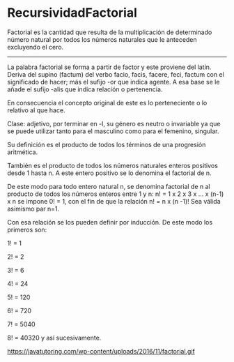 # RecursividadFactorial
Factorial es  la cantidad que resulta de la multiplicación de determinado número natural por todos los números naturales que le anteceden excluyendo el cero.
________________________________________________________________________________________________________________________________________
La palabra factorial se forma a partir de factor y este proviene del latín. Deriva del supino (factum) del verbo facio, facis, facere, feci, factum con el significado de hacer; más el sufijo -or que indica agente. A esa base se le añade el sufijo -alis que indica relación o pertenencia.

En consecuencia el concepto original de este es lo perteneciente o lo relativo al que hace.

Clase: adjetivo, por terminar en -l, su género es neutro o invariable ya que se puede utilizar tanto para el masculino como para el femenino, singular.

Su definición es el producto de todos los términos de una progresión aritmética.

También es el producto de todos los números naturales enteros positivos desde 1 hasta n. A este entero positivo se lo denomina el factorial de n.

De este modo para todo entero natural n, se denomina factorial de n al producto de todos los números enteros entre 1 y n: n! = 1 x 2 x 3 x … x (n-1) x n  se impone 0! = 1, con el fin de que la relación n! = n x (n -1)! Sea válida asimismo par n=1.

Con esa relación se los pueden definir por inducción. De este modo los primeros son:

1! = 1

2! = 2

3! = 6

4! = 24

5! = 120

6! = 720

7! = 5040

8! = 40320 y así sucesivamente.

https://javatutoring.com/wp-content/uploads/2016/11/factorial.gif

